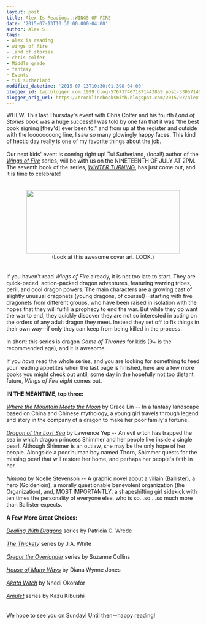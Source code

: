 ```yaml
---
layout: post
title: Alex Is Reading...WINGS OF FIRE
date: '2015-07-13T10:30:00.000-04:00'
author: Alex S
tags:
- alex is reading
- wings of fire
- land of stories
- chris colfer
- Middle grade
- fantasy
- Events
- tui sutherland
modified_datetime: '2015-07-13T10:30:01.398-04:00'
blogger_id: tag:blogger.com,1999:blog-5767374071871443859.post-330571454905471709
blogger_orig_url: https://brooklinebooksmith.blogspot.com/2015/07/alex-is-readingwings-of-fire.html
---
```


<div dir="ltr" style="text-align: left;" trbidi="on">WHEW. This last Thursday's event with Chris Colfer and his fourth <i>Land of Stories</i> book was a huge success! I was told by one fan that it was "the best book signing [they'd] ever been to," and from up at the register and outside with the loooooooong line, I saw so many glowingly happy faces. This kind of hectic day really is one of my favorite things about the job.<br /><br />Our next kids' event is coming right up! Tui Sutherland, (local!) author of the <i><a href="https://www.brooklinebooksmith-shop.com/book/9780545349239">Wings of Fire</a></i> series, will be with us on the NINETEENTH OF JULY AT 2PM. The seventh book of the series, <i><a href="https://www.brooklinebooksmith-shop.com/book/9780545685375">WINTER TURNING</a></i>, has just come out, and it is time to celebrate!<br /><br /><br /><div class="separator" style="clear: both; text-align: center;"><a href="https://vignette3.wikia.nocookie.net/wingsoffire/images/5/50/Wiki-background/revision/latest?cb=20150115221554" imageanchor="1" style="margin-left: 1em; margin-right: 1em;"><img border="0" src="https://vignette3.wikia.nocookie.net/wingsoffire/images/5/50/Wiki-background/revision/latest?cb=20150115221554" height="166" width="400" /></a></div><div style="text-align: center;">(Look at this awesome cover art. LOOK.)</div><br /><br />If you haven't read <i>Wings of Fire</i> already, it is not too late to start. They are quick-paced, action-packed dragon adventures, featuring warring tribes, peril, and cool dragon powers. The main characters are a growing cast of slightly unusual dragonets (young dragons, of course!)--starting with five dragonets from different groups, who have been raised in isolation with the hopes that they will fulfill a prophecy to end the war. But while they do want the war to end, they quickly discover they are not so interested in acting on the orders of any adult dragon they meet. Instead they set off to fix things in their own way--if only they can keep from being killed in the process.<br /><br />In short: this series is dragon <i>Game of Thrones</i> for kids (9+ is the recommended age), and it is awesome.<br /><br />If you <i>have</i> read the whole series, and you are looking for something to feed your reading appetites when the last page is finished, here are a few more books you might check out until, some day in the hopefully not too distant future, <i>Wings of Fire</i> <i>eight</i> comes out.<br /><br /><b>IN THE MEANTIME, top three: </b><br /><br /><i><a href="https://www.brooklinebooksmith-shop.com/book/9780316038638">Where the Mountain Meets the Moon</a></i> by Grace Lin -- In a fantasy landscape based on China and Chinese mythology, a young girl travels through legend and story in the company of a dragon to make her poor family's fortune.<br /><br /><i><a href="https://www.brooklinebooksmith-shop.com/book/9780064402279">Dragon of the Lost Sea</a> </i>by Lawrence Yep -- An evil witch has trapped the sea in which dragon princess Shimmer and her people live inside a single pearl. Although Shimmer is an outlaw, she may be the only hope of her people. Alongside a poor human boy named Thorn, Shimmer quests for the missing pearl that will restore her home, and perhaps her people's faith in her.<br /><br /><i><a href="https://www.brooklinebooksmith-shop.com/book/9780062278227">Nimona</a></i> by Noelle Stevenson -- A graphic novel about a villain (Ballister), a hero (Goldenloin), a morally questionable benevolent organization (the Organization), and, MOST IMPORTANTLY, a shapeshifting girl sidekick with ten times the personality of everyone else, who is so...so....<i>so</i> much more than Ballister expects.<br /><br /><b>A Few More Great Choices:</b><br /><br /><i><a href="https://www.brooklinebooksmith-shop.com/book/9780152045661">Dealing With Dragons</a></i> series by Patricia C. Wrede <br /><br /><i><a href="https://www.brooklinebooksmith-shop.com/book/9780062257239">The Thickety</a></i> series by J.A. White<br /><br /><i><a href="https://www.brooklinebooksmith-shop.com/book/9780439678131">Gregor the Overlander</a></i> series by Suzanne Collins<br /><br /><i><a href="https://www.brooklinebooksmith-shop.com/book/9780061477973">House of Many Ways</a></i> by Diana Wynne Jones<br /><br /><i><a href="https://www.brooklinebooksmith-shop.com/book/9780670011964">Akata Witch</a></i> by Nnedi Okorafor<br /><br /><i><a href="https://www.brooklinebooksmith-shop.com/book/9780545433150">Amulet</a></i> series by Kazu Kibuishi<br /><br /><br />We hope to see you on Sunday! Until then--happy reading!</div>